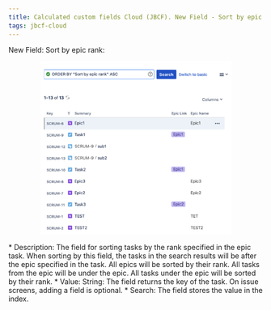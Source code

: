 ```yaml
---
title: Calculated custom fields Cloud (JBCF). New Field - Sort by epic rank.
tags: jbcf-cloud
---
```


New Field: Sort by epic rank:<br/>
<p style="text-align: center;"><a href="/uploads/jbcf-cloud/sort-by-epic-rank.png"><img src="/uploads/jbcf-cloud/sort-by-epic-rank.png" style="width:75%"/></a></p>
* Description: The field for sorting tasks by the rank specified in the epic task. When sorting by this field, the tasks in the search results will be after the epic specified in the task. All epics will be sorted by their rank. All tasks from the epic will be under the epic. All tasks under the epic will be sorted by their rank.
* Value: String: The field returns the key of the task. On issue screens, adding a field is optional.
* Search: The field stores the value in the index.



